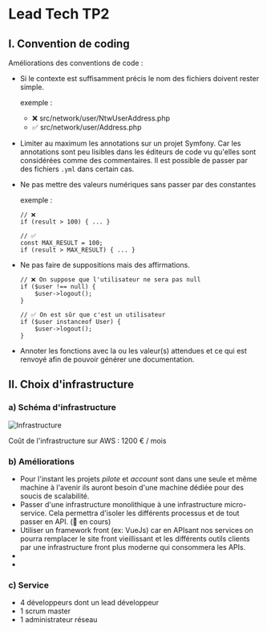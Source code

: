 # Lead Tech TP2
## I. Convention de coding

Améliorations des conventions de code :
*   Si le contexte est suffisamment précis le nom des fichiers doivent rester simple.

    exemple : 
    - ❌ src/network/user/NtwUserAddress.php
    - ✅ src/network/user/Address.php
*   Limiter au maximum les annotations sur un projet Symfony. Car les annotations sont peu lisibles dans les éditeurs de code vu qu'elles sont considérées comme des commentaires. Il est possible de passer par des fichiers ```.yml``` dans certain cas. 
*   Ne pas mettre des valeurs numériques sans passer par des constantes
    
    exemple :
    ```
    // ❌
    if (result > 100) { ... }
    
    // ✅
    const MAX_RESULT = 100;
    if (result > MAX_RESULT) { ... }
    ```
*   Ne pas faire de suppositions mais des affirmations.
    ```
    // ❌ On suppose que l'utilisateur ne sera pas null
    if ($user !== null) {
        $user->logout();
    }
    
    // ✅ On est sûr que c'est un utilisateur
    if ($user instanceof User) {
        $user->logout();
    }
    ```
    
*   Annoter les fonctions avec la ou les valeur(s) attendues et ce qui est renvoyé afin de pouvoir générer une documentation.

## II. Choix d'infrastructure
### a) Schéma d'infrastructure
![Infrastructure](https://res.cloudinary.com/dcqc12ai5/image/upload/v1606400355/infra.png)

Coût de l'infrastructure sur AWS : 1200 € / mois
### b) Améliorations

* Pour l'instant les projets _pilote_ et _account_ sont dans une seule et même machine à l'avenir ils auront besoin d'une machine dédiée pour des soucis de scalabilité.
* Passer d'une infrastructure monolithique à une infrastructure micro-service. Cela permettra d'isoler les différents processus et de tout passer en API. (🚧 en cours)
* Utiliser un framework front (ex: VueJs) car en APIsant nos services on pourra remplacer le site front vieillissant et les différents outils clients par une infrastructure front plus moderne qui consommera les APIs.
* 
* 

### c) Service

* 4 développeurs dont un lead développeur
* 1 scrum master
* 1 administrateur réseau
